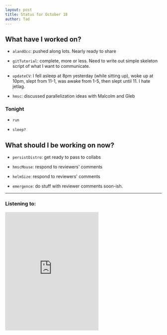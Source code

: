 ```yaml
---
layout: post 
title: Status for October 18 
author: Tad
---
```


## What have I worked on?

* `alandOcc`: pushed along lots. Nearly ready to share

* `gitTutorial`: complete, more or less. Need to write out simple skeleton script of what I want to communicate. 

* `updateCV`: I fell asleep at 8pm yesterday (while sitting up), woke up at 10pm, slept from 11-1, was awake from 1-5, then slept until 11. I hate jetlag.


* `hmsc`: discussed parallelization ideas with Malcolm and Gleb



### Tonight

* `run`

* `sleep?`




## What should I be working on now?

* `persistDistro`: get ready to pass to collabs

* `hmscMouse`: respond to reviewers' comments

* `helmSize`: respond to reviewers' comments

* `emergence`: do stuff with reviewer comments soon-ish. 





--- 

### Listening to:


<iframe src="https://open.spotify.com/embed/track/445cTpgiejdFXArzPyQbCe" width="300" height="380" frameborder="0" allowtransparency="true" allow="encrypted-media"></iframe>


<i class='fa fa-code' style='color:pink'></i>
